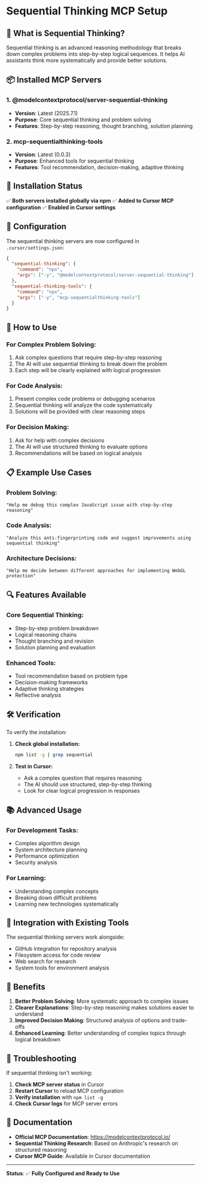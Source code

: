 # Sequential Thinking MCP Setup

## 🧠 **What is Sequential Thinking?**

Sequential thinking is an advanced reasoning methodology that breaks down complex problems into step-by-step logical sequences. It helps AI assistants think more systematically and provide better solutions.

## 📦 **Installed MCP Servers**

### 1. **@modelcontextprotocol/server-sequential-thinking**
- **Version**: Latest (2025.7.1)
- **Purpose**: Core sequential thinking and problem solving
- **Features**: Step-by-step reasoning, thought branching, solution planning

### 2. **mcp-sequentialthinking-tools**
- **Version**: Latest (0.0.3)
- **Purpose**: Enhanced tools for sequential thinking
- **Features**: Tool recommendation, decision-making, adaptive thinking

## 🚀 **Installation Status**

✅ **Both servers installed globally via npm**
✅ **Added to Cursor MCP configuration**
✅ **Enabled in Cursor settings**

## 🔧 **Configuration**

The sequential thinking servers are now configured in `.cursor/settings.json`:

```json
{
  "sequential-thinking": {
    "command": "npx",
    "args": ["-y", "@modelcontextprotocol/server-sequential-thinking"]
  },
  "sequential-thinking-tools": {
    "command": "npx",
    "args": ["-y", "mcp-sequentialthinking-tools"]
  }
}
```

## 🎯 **How to Use**

### **For Complex Problem Solving:**
1. Ask complex questions that require step-by-step reasoning
2. The AI will use sequential thinking to break down the problem
3. Each step will be clearly explained with logical progression

### **For Code Analysis:**
1. Present complex code problems or debugging scenarios
2. Sequential thinking will analyze the code systematically
3. Solutions will be provided with clear reasoning steps

### **For Decision Making:**
1. Ask for help with complex decisions
2. The AI will use structured thinking to evaluate options
3. Recommendations will be based on logical analysis

## 📋 **Example Use Cases**

### **Problem Solving:**
```
"Help me debug this complex JavaScript issue with step-by-step reasoning"
```

### **Code Analysis:**
```
"Analyze this anti-fingerprinting code and suggest improvements using sequential thinking"
```

### **Architecture Decisions:**
```
"Help me decide between different approaches for implementing WebGL protection"
```

## 🔍 **Features Available**

### **Core Sequential Thinking:**
- Step-by-step problem breakdown
- Logical reasoning chains
- Thought branching and revision
- Solution planning and evaluation

### **Enhanced Tools:**
- Tool recommendation based on problem type
- Decision-making frameworks
- Adaptive thinking strategies
- Reflective analysis

## 🛠️ **Verification**

To verify the installation:

1. **Check global installation:**
   ```bash
   npm list -g | grep sequential
   ```

2. **Test in Cursor:**
   - Ask a complex question that requires reasoning
   - The AI should use structured, step-by-step thinking
   - Look for clear logical progression in responses

## 📚 **Advanced Usage**

### **For Development Tasks:**
- Complex algorithm design
- System architecture planning
- Performance optimization
- Security analysis

### **For Learning:**
- Understanding complex concepts
- Breaking down difficult problems
- Learning new technologies systematically

## 🔄 **Integration with Existing Tools**

The sequential thinking servers work alongside:
- GitHub integration for repository analysis
- Filesystem access for code review
- Web search for research
- System tools for environment analysis

## 🎉 **Benefits**

1. **Better Problem Solving**: More systematic approach to complex issues
2. **Clearer Explanations**: Step-by-step reasoning makes solutions easier to understand
3. **Improved Decision Making**: Structured analysis of options and trade-offs
4. **Enhanced Learning**: Better understanding of complex topics through logical breakdown

## 🚨 **Troubleshooting**

If sequential thinking isn't working:

1. **Check MCP server status** in Cursor
2. **Restart Cursor** to reload MCP configuration
3. **Verify installation** with `npm list -g`
4. **Check Cursor logs** for MCP server errors

## 📖 **Documentation**

- **Official MCP Documentation**: https://modelcontextprotocol.io/
- **Sequential Thinking Research**: Based on Anthropic's research on structured reasoning
- **Cursor MCP Guide**: Available in Cursor documentation

---

**Status**: ✅ **Fully Configured and Ready to Use** 